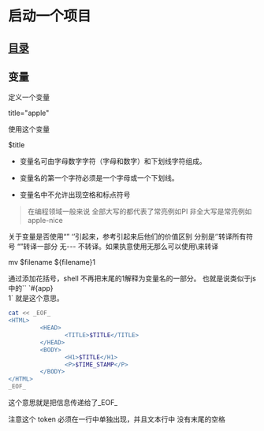 # 启动一个项目
## [目录](./summary.md)

## 变量
定义一个变量

title="apple"

使用这个变量

$title

- 变量名可由字母数字字符（字母和数字）和下划线字符组成。

- 变量名的第一个字符必须是一个字母或一个下划线。

- 变量名中不允许出现空格和标点符号

> 在编程领域一般来说 全部大写的都代表了常亮例如PI 非全大写是常亮例如 apple-nice

关于变量是否使用“” ‘’引起来，参考引起来后他们的价值区别
分别是‘’转译所有符号 “”转译一部分 无--- 不转译。如果执意使用无那么可以使用\来转译


mv $filename ${filename}1

通过添加花括号，shell 不再把末尾的1解释为变量名的一部分。
也就是说类似于js中的\`\` \`#{app}\
1\` 就是这个意思。

```bash
cat << _EOF_
<HTML>
         <HEAD>
                <TITLE>$TITLE</TITLE>
         </HEAD>
         <BODY>
                <H1>$TITLE</H1>
                <P>$TIME_STAMP</P>
         </BODY>
</HTML>
_EOF_
```
这个意思就是把信息传递给了_EOF_

注意这个 token 必须在一行中单独出现，并且文本行中 没有末尾的空格
